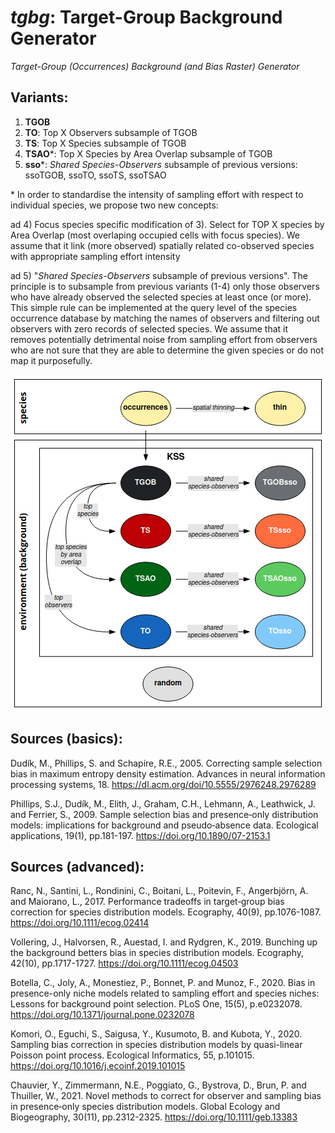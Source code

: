 # *tgbg*: Target-Group Background Generator

*Target-Group (Occurrences) Background (and Bias Raster) Generator*

## Variants:
1) **TGOB**
2) **TO**: Top X Observers subsample of TGOB
3) **TS**: Top X Species subsample of TGOB
4) **TSAO**\*: Top X Species by Area Overlap subsample of TGOB
5) **sso**\*: *Shared Species-Observers* subsample of previous versions: ssoTGOB, ssoTO, ssoTS, ssoTSAO

\* In order to standardise the intensity of sampling effort with respect to individual species, we propose two new concepts: 

ad 4) Focus species specific modification of 3). Select for TOP X species by Area Overlap (most overlaping occupied cells with focus species). We assume that it link (more observed) spatially related co-observed species with appropriate sampling effort intensity

ad 5) "*Shared Species-Observers* subsample of previous versions". The principle is to subsample from previous variants (1-4) only those observers who have already observed the selected species at least once (or more). This simple rule can be implemented at the query level of the species occurrence database by matching the names of observers and filtering out observers with zero records of selected species. We assume that it removes potentially detrimental noise from sampling effort from observers who are not sure that they are able to determine the given species or do not map it purposefully. 

![Variants: TGOB, TO, TS, TSAO, TGOBsso, TOsso, TSsso, TSAOsso](/files/diagram.png)

## Sources (basics):

Dudík, M., Phillips, S. and Schapire, R.E., 2005. Correcting sample selection bias in maximum entropy density estimation. Advances in neural information processing systems, 18. <https://dl.acm.org/doi/10.5555/2976248.2976289>

Phillips, S.J., Dudík, M., Elith, J., Graham, C.H., Lehmann, A., Leathwick, J. and Ferrier, S., 2009. Sample selection bias and presence‐only distribution models: implications for background and pseudo‐absence data. Ecological applications, 19(1), pp.181-197. <https://doi.org/10.1890/07-2153.1>

## Sources (advanced):

Ranc, N., Santini, L., Rondinini, C., Boitani, L., Poitevin, F., Angerbjörn, A. and Maiorano, L., 2017. Performance tradeoffs in target‐group bias correction for species distribution models. Ecography, 40(9), pp.1076-1087. <https://doi.org/10.1111/ecog.02414>

Vollering, J., Halvorsen, R., Auestad, I. and Rydgren, K., 2019. Bunching up the background betters bias in species distribution models. Ecography, 42(10), pp.1717-1727. <https://doi.org/10.1111/ecog.04503>

Botella, C., Joly, A., Monestiez, P., Bonnet, P. and Munoz, F., 2020. Bias in presence-only niche models related to sampling effort and species niches: Lessons for background point selection. PLoS One, 15(5), p.e0232078. <https://doi.org/10.1371/journal.pone.0232078>

Komori, O., Eguchi, S., Saigusa, Y., Kusumoto, B. and Kubota, Y., 2020. Sampling bias correction in species distribution models by quasi-linear Poisson point process. Ecological Informatics, 55, p.101015. <https://doi.org/10.1016/j.ecoinf.2019.101015>

Chauvier, Y., Zimmermann, N.E., Poggiato, G., Bystrova, D., Brun, P. and Thuiller, W., 2021. Novel methods to correct for observer and sampling bias in presence‐only species distribution models. Global Ecology and Biogeography, 30(11), pp.2312-2325. <https://doi.org/10.1111/geb.13383>
